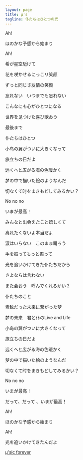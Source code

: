 ```yaml
---
layout: page
title: μ's
tagline: 仆たちはひとつの光
---
```


Ah!

ほのかな予感から始まり

Ah!

希が星空駈けて

花を咲かせるにっこリ笑颜

ずっと同じさ友情の笑颜

忘れない　いつまでも忘れない

こんなにも心がひとつになる

世界を见つけた喜び歌おう

最後まで

仆たちはひとつ

小鸟の翼がついに大きくなって

旅立ちの日だよ

远くへと広がる海の色暖かく

梦の中で描いた絵のようなんだ

切なくて时をまきもどしてみるかい？

No no no

いまが最高！

みんなと出会えたこと嬉しくて

离れたくないよ本当だよ

涙はいらない　このまま踊ろう

手を振ってもっと振って

光を追いかけてきた仆たちだから

さよならは言わない

また会おう　呼んでくれるかい？

仆たちのこと

素敌だった未来に繋がった梦

梦の未来　君と仆のLive and Life

小鸟の翼がついに大きくなって

旅立ちの日だよ

远くへと広がる海の色暖かく

梦の中で描いた絵のようなんだ

切なくて时をまきもどしてみるかい？

No no no

いまが最高！

だって、だって 、いまが最高！

Ah!

ほのかな予感から始まり

Ah!

光を追いかけてきたんだよ

[μ'sic forever](https://lovelive.ws)

